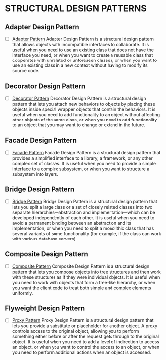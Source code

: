 # STRUCTURAL DESIGN PATTERNS

## Adapter Design Pattern

-   [ ] [Adapter Pattern](./adapter.ts)
        Adapter Design Pattern is a structural design pattern that allows objects with incompatible interfaces to collaborate. It is useful when you need to use an existing class that does not have the interface you need, or when you want to create a reusable class that cooperates with unrelated or unforeseen classes, or when you want to use an existing class in a new context without having to modify its source code.

## Decorator Design Pattern

-   [ ] [Decorator Pattern](./decorator.ts)
        Decorator Design Pattern is a structural design pattern that lets you attach new behaviors to objects by placing these objects inside special wrapper objects that contain the behaviors. It is useful when you need to add functionality to an object without affecting other objects of the same class, or when you need to add functionality to an object that you may want to change or extend in the future.

## Facade Design Pattern

-   [ ] [Facade Pattern](./facade.ts)
        Facade Design Pattern is a structural design pattern that provides a simplified interface to a library, a framework, or any other complex set of classes. It is useful when you need to provide a simple interface to a complex subsystem, or when you want to structure a subsystem into layers.

## Bridge Design Pattern

-   [ ] [Bridge Pattern](./bridge.ts)
        Bridge Design Pattern is a structural design pattern that lets you split a large class or a set of closely related classes into two separate hierarchies—abstraction and implementation—which can be developed independently of each other. It is useful when you need to avoid a permanent binding between an abstraction and its implementation, or when you need to split a monolithic class that has several variants of some functionality (for example, if the class can work with various database servers).

## Composite Design Pattern

-   [ ] [Composite Pattern](./composite.ts)
        Composite Design Pattern is a structural design pattern that lets you compose objects into tree structures and then work with these structures as if they were individual objects. It is useful when you need to work with objects that form a tree-like hierarchy, or when you want the client code to treat both simple and complex elements uniformly.

## Flyweight Design Pattern

-   [ ] [Proxy Pattern](./proxy.ts)
        Proxy Design Pattern is a structural design pattern that lets you provide a substitute or placeholder for another object. A proxy controls access to the original object, allowing you to perform something either before or after the request gets through to the original object. It is useful when you need to add a level of indirection to access an object, or when you want to control the access to an object, or when you need to perform additional actions when an object is accessed.
